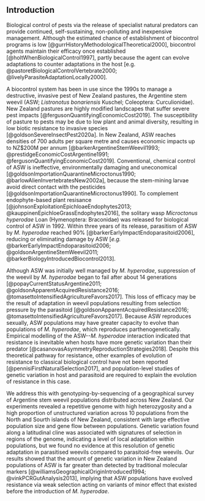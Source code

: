 ## Introduction

Biological control of pests via the release of specialist natural predators can provide continued, self-sustaining, non-polluting and inexpensive management.
Although the estimated chance of establishment of biocontrol programs is low [@gurrHistoryMethodologicalTheoretical2000], biocontrol agents maintain their efficacy once established [@holtWhenBiologicalControl1997], partly because the agent can evolve adaptations to counter adaptations in the host [e.g. @pastoretBiologicalControlVertebrate2000; @livelyParasiteAdaptationLocally2000].

A biocontrol system has been in use since the 1990s to manage a destructive, invasive pest of New Zealand pastures, the Argentine stem weevil (ASW; *Listronotus bonariensis* Kuschel; Coleoptera: Curculionidae).
New Zealand pastures are highly modified landscapes that suffer severe pest impacts [@fergusonQuantifyingEconomicCost2019].
The susceptibility of pasture to pests may be due to low plant and animal diversity, resulting in low biotic resistance to invasive species [@goldsonSevereInsectPest2020a].
In New Zealand, ASW reaches densities of 700 adults per square metre and causes economic impacts up to NZ$200M per annum [@barkerArgentineStemWeevil1993; @prestidgeEconomicCostArgentine1991; @fergusonQuantifyingEconomicCost2019].
Conventional, chemical control of ASW is ineffective, environmentally damaging and uneconomical [@goldsonImportationQuarantineMicroctonus1990; @barlowAlienInvertebratesNew2002a], because the stem-mining larvae avoid direct contact with the pesticides [@goldsonImportationQuarantineMicroctonus1990].
To complement endophyte-based plant resisance [@johnsonExploitationEpichloaeEndophytes2013; @kauppinenEpichloeGrassEndophytes2016], the solitary wasp *Microctonus hyperodae* Loan (Hymenoptera: Braconidae) was released for biological control of ASW in 1992.
Within three years of its release, parasitism of ASW by *M. hyperodae* reached 90% [@barkerEarlyImpactEndoparasitoid2006], reducing or eliminating damage by ASW [*e.g.* @barkerEarlyImpactEndoparasitoid2006; @goldsonArgentineStemWeevil2011; @barkerBiologyIntroducedBiocontrol2013].

Although ASW was initially well managed by *M. hyperodae*, suppression of the weevil by *M. hyperodae* began to fail after about 14 generations [@popayCurrentStatusArgentine2011; @goldsonApparentAcquiredResistance2016; @tomasettoIntensifiedAgricultureFavors2017].
This loss of efficacy may be the result of adaptation in weevil populations resulting from selection pressure by the parasitoid [@goldsonApparentAcquiredResistance2016; @tomasettoIntensifiedAgricultureFavors2017].
Because ASW reproduces sexually, ASW populations may have greater capacity to evolve than populations of *M. hyperodae*, which reproduces parthenogenetically.
Empirical modelling of the ASW--*M. hyperodae* interaction indicated that resistance is inevitable when hosts have more genetic variation than their predator [@casanovasAsymmetryReproductionStrategies2018].
Despite this theoretical pathway for resistance, other examples of evolution of resistance to classical biological control have not been reported [@pennisiFirstNaturalSelection2017], and population-level studies of genetic variation in host and parasitoid are required to explain the evolution of resistance in this case.

We address this with genotyping-by-sequencing of a geographical survey of Argentine stem weevil populations distributed across New Zealand.
Our experiments revealed a repetitive genome with high heterozygosity and a high proportion of unstructured variation across 10 populations from the North and Sourth islands of New Zealand, consistent with large effective population size and gene flow between populations.
Genetic variation found along a latitudinal cline was associated with signatures of selection in regions of the genome, indicating a level of local adaptation within populations, but we found no evidence at this resolution of genetic adaptation in parasitised weevils compared to parasitoid-free weevils.
Our results showed that the amount of genetic variation in New Zealand populations of ASW is far greater than detected by traditional molecular markers [@williamsGeographicalOriginIntroduced1994; @vinkPCRGutAnalysis2013], implying that ASW populations have evolved resistance via weak selection acting on variants of minor effect that existed before the introduction of *M. hyperodae*.
